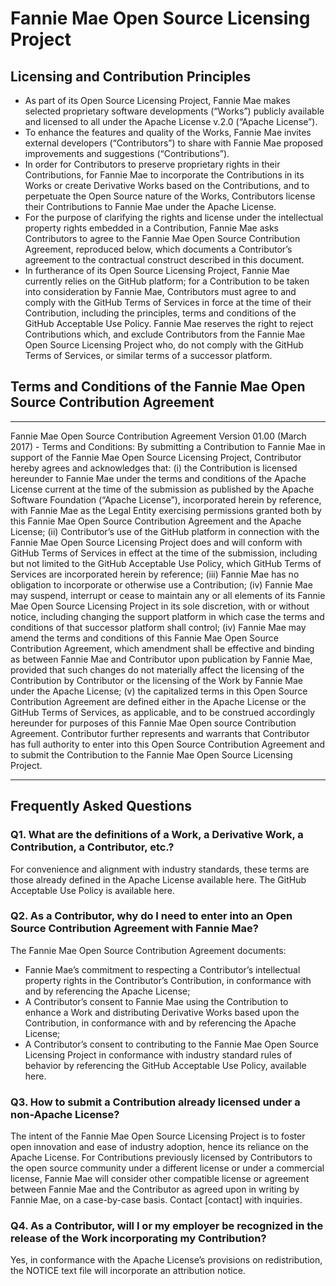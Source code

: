 # Fannie Mae Open Source Licensing Project

## Licensing and Contribution Principles
* As part of its Open Source Licensing Project, Fannie Mae makes selected proprietary software developments (“Works”) publicly available and licensed to all under the Apache License v.2.0 (“Apache License”).
* To enhance the features and quality of the Works, Fannie Mae invites external developers (“Contributors”) to share with Fannie Mae proposed improvements and suggestions (“Contributions”).
* In order for Contributors to preserve proprietary rights in their Contributions, for Fannie Mae to incorporate the Contributions in its Works or create Derivative Works based on the Contributions, and to perpetuate the Open Source nature of the Works, Contributors license their Contributions to Fannie Mae under the Apache License.
* For the purpose of clarifying the rights and license under the intellectual property rights embedded in a Contribution, Fannie Mae asks Contributors to agree to the Fannie Mae Open Source Contribution Agreement, reproduced below, which documents a Contributor’s agreement to the contractual construct described in this document. 
* In furtherance of its Open Source Licensing Project, Fannie Mae currently relies on the GitHub platform; for a Contribution to be taken into consideration by Fannie Mae, Contributors must agree to and comply with the GitHub Terms of Services in force at the time of their Contribution, including the principles, terms and conditions of the GitHub Acceptable Use Policy. Fannie Mae reserves the right to reject Contributions which, and exclude Contributors from the Fannie Mae Open Source Licensing Project who, do not comply with the GitHub Terms of Services, or similar terms of a successor platform.

## Terms and Conditions of the Fannie Mae Open Source Contribution Agreement
***
Fannie Mae Open Source Contribution Agreement Version 01.00 (March 2017) - Terms and Conditions: By submitting a Contribution to Fannie Mae in support of the Fannie Mae Open Source Licensing Project, Contributor hereby agrees and acknowledges that: (i) the Contribution is licensed hereunder to Fannie Mae under the terms and conditions of the Apache License current at the time of the submission as published by the Apache Software Foundation (“Apache License”), incorporated herein by reference, with Fannie Mae as the Legal Entity exercising permissions granted both by this Fannie Mae Open Source Contribution Agreement and the Apache License; (ii) Contributor’s use of the GitHub platform in connection with the Fannie Mae Open Source Licensing Project does and will conform with GitHub Terms of Services in effect at the time of the submission, including but not limited to the GitHub Acceptable Use Policy, which GitHub Terms of Services are incorporated herein by reference; (iii) Fannie Mae has no obligation to incorporate or otherwise use a Contribution; (iv) Fannie Mae may suspend, interrupt or cease to maintain any or all elements of its Fannie Mae Open Source Licensing Project in its sole discretion, with or without notice, including changing the support platform in which case the terms and conditions of that successor platform shall control; (iv) Fannie Mae may amend the terms and conditions of this Fannie Mae Open Source Contribution Agreement, which amendment shall be effective and binding as between Fannie Mae and Contributor upon publication by Fannie Mae, provided that such changes do not materially affect the licensing of the Contribution by Contributor or the licensing of the Work by Fannie Mae under the Apache License; (v) the capitalized terms in this Open Source Contribution Agreement are defined either in the Apache License or the GitHub Terms of Services, as applicable, and to be construed accordingly hereunder for purposes of this Fannie Mae Open source Contribution Agreement. Contributor further represents and warrants that Contributor has full authority to enter into this Open Source Contribution Agreement and to submit the Contribution to the Fannie Mae Open Source Licensing Project.
***

## Frequently Asked Questions
### Q1.	What are the definitions of a Work, a Derivative Work, a Contribution, a Contributor, etc.?
For convenience and alignment with industry standards, these terms are those already defined in the Apache License available here. The GitHub Acceptable Use Policy is available here.
### Q2.	As a Contributor, why do I need to enter into an Open Source Contribution Agreement with Fannie Mae?
The Fannie Mae Open Source Contribution Agreement documents:
* Fannie Mae’s commitment to respecting a Contributor’s intellectual property rights in the Contributor’s Contribution, in conformance with and by referencing the Apache License;
* A Contributor’s consent to Fannie Mae using the Contribution to enhance a Work and distributing Derivative Works based upon the Contribution, in conformance with and by referencing the Apache License;
* A Contributor’s consent to contributing to the Fannie Mae Open Source Licensing Project in conformance with industry standard rules of behavior by referencing the GitHub Acceptable Use Policy, available here.
### Q3.	How to submit a Contribution already licensed under a non-Apache License?
The intent of the Fannie Mae Open Source Licensing Project is to foster open innovation and ease of industry adoption, hence its reliance on the Apache License. For Contributions previously licensed by Contributors to the open source community under a different license or under a commercial license, Fannie Mae will consider other compatible license or agreement between Fannie Mae and the Contributor as agreed upon in writing by Fannie Mae, on a case-by-case basis. Contact [contact] with inquiries.
### Q4.	As a Contributor, will I or my employer be recognized in the release of the Work incorporating my Contribution? 
Yes, in conformance with the Apache License’s provisions on redistribution, the NOTICE text file will incorporate an attribution notice.

